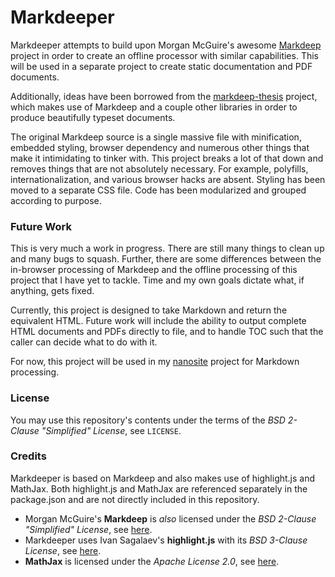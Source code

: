 # Markdeeper

Markdeeper attempts to build upon Morgan McGuire's awesome [Markdeep](https://casual-effects.com/markdeep/)
project in order to create an offline processor with similar capabilities. This will be used in a separate
project to create static documentation and PDF documents.

Additionally, ideas have been borrowed from the [markdeep-thesis](https://github.com/doersino/markdeep-thesis/)
project, which makes use of Markdeep and a couple other libraries in order to produce beautifully typeset
documents.

The original Markdeep source is a single massive file with minification, embedded styling, browser dependency
and numerous other things that make it intimidating to tinker with. This project breaks a lot of that down and
removes things that are not absolutely necessary. For example, polyfills, internationalization, and various
browser hacks are absent. Styling has been moved to a separate CSS file. Code has been modularized and grouped
according to purpose.

### Future Work

This is very much a work in progress. There are still many things to clean up and many bugs to squash. Further,
there are some differences between the in-browser processing of Markdeep and the offline processing of this
project that I have yet to tackle. Time and my own goals dictate what, if anything, gets fixed.

Currently, this project is designed to take Markdown and return the equivalent HTML. Future work will include the ability to output complete HTML documents and PDFs directly to file, and to handle TOC such that the caller can decide what to do with it.

For now, this project will be used in my [nanosite](https://github.com/unidyne/nanosite/) project for Markdown processing.


### License

You may use this repository's contents under the terms of the *BSD 2-Clause "Simplified" License*, see `LICENSE`.

### Credits

Markdeeper is based on Markdeep and also makes use of highlight.js and MathJax. Both highlight.js and MathJax are referenced separately in the package.json and are not directly included in this repository.

* Morgan McGuire's **Markdeep** is *also* licensed under the *BSD 2-Clause "Simplified" License*, see [here](https://casual-effects.com/markdeep/#license).
* Markdeeper uses Ivan Sagalaev's **highlight.js** with its *BSD 3-Clause License*, see [here](https://github.com/highlightjs/highlight.js/blob/master/LICENSE).
* **MathJax** is licensed under the *Apache License 2.0*, see [here](https://github.com/mathjax/MathJax/blob/master/LICENSE).
